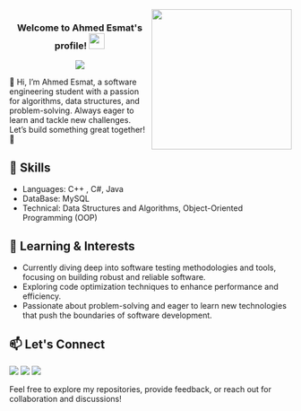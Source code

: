 <img width="250" align="right" src="https://c.tenor.com/_DOBjnGspYAAAAAM/code-coding.gif">

<h3 align="center">
  Welcome to Ahmed Esmat's profile!
  <img src="https://media.giphy.com/media/hvRJCLFzcasrR4ia7z/giphy.gif" width="28">
</h3>

<!-- Typing SVG by DenverCoder1 - https://github.com/DenverCoder1/readme-typing-svg -->
<p align="center">
  <a href="https://github.com/DenverCoder1/readme-typing-svg"><img src="https://readme-typing-svg.herokuapp.com/?lines=Software%20Engineer;Always%20learning%20new%20things&font=Fira%20Code&center=true&width=440&height=45&color=f75c7e&vCenter=true&size=22"></a>
</p> 

👋 Hi, I’m Ahmed Esmat, a software engineering student with a passion for algorithms, data structures, and problem-solving. Always eager to learn and tackle new challenges. Let’s build something great together! 🚀

## 🔧 Skills

- Languages: C++ , C#, Java
- DataBase: MySQL
- Technical: Data Structures and Algorithms, Object-Oriented Programming (OOP)


## 🌱 Learning & Interests

- Currently diving deep into software testing methodologies and tools, focusing on building robust and reliable software.
- Exploring code optimization techniques to enhance performance and efficiency.
- Passionate about problem-solving and eager to learn new technologies that push the boundaries of software development.

## 📫 Let's Connect
<a href="https://www.linkedin.com/in/ahmed-esmat-284a9524a?utm_source=share&utm_campaign=share_via&utm_content=profile&utm_medium=android_app" target="_blank"><img src="https://img.shields.io/badge/-Ahmed%20Esmat-0077B5?style=for-the-badge&logo=Linkedin&logoColor=white"/></a>
<a href="[https://www.facebook.com/profile.php?id=100061007414549&mibextid=9R9pXO](https://www.facebook.com/ZEUSxUPP?mibextid=LQQJ4d)" target="_blank"><img src="https://img.shields.io/badge/-Ahmed%20Esmat-0077B5?style=for-the-badge&logo=Facebook&logoColor=white"/></a>
<a href="https://youtube.com/@ahmed_zeus?si=42NyCfE3nD4-Fmto" target="_blank"><img src="https://img.shields.io/badge/-Ahmed%20Esmat-0077B5?style=for-the-badge&logo=YouTube&logoColor=white"/></a>

Feel free to explore my repositories, provide feedback, or reach out for collaboration and discussions!
